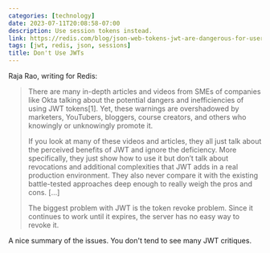 ```yaml
---
categories: [technology]
date: 2023-07-11T20:08:58-07:00
description: Use session tokens instead.
link: https://redis.com/blog/json-web-tokens-jwt-are-dangerous-for-user-sessions/
tags: [jwt, redis, json, sessions]
title: Don't Use JWTs
---
```


Raja Rao, writing for Redis:

>There are many in-depth articles and videos from SMEs of companies like Okta talking about the potential dangers and inefficiencies of using JWT tokens[1]. Yet, these warnings are overshadowed by marketers, YouTubers, bloggers, course creators, and others who knowingly or unknowingly promote it.
>
>If you look at many of these videos and articles, they all just talk about the perceived benefits of JWT and ignore the deficiency. More specifically, they just show how to use it but don’t talk about revocations and additional complexities that JWT adds in a real production environment. They also never compare it with the existing battle-tested approaches deep enough to really weigh the pros and cons. [...]
>
>The biggest problem with JWT is the token revoke problem. Since it continues to work until it expires, the server has no easy way to revoke it.

A nice summary of the issues. You don't tend to see many JWT critiques.
